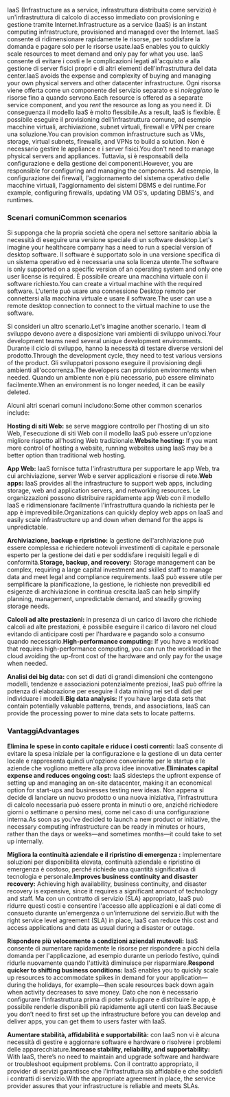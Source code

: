 <span data-ttu-id="3737b-101">IaaS (Infrastructure as a service, infrastruttura distribuita come servizio) è un'infrastruttura di calcolo di accesso immediato con provisioning e gestione tramite Internet.</span><span class="sxs-lookup"><span data-stu-id="3737b-101">Infrastructure as a service (IaaS) is an instant computing infrastructure, provisioned and managed over the Internet.</span></span> <span data-ttu-id="3737b-102">IaaS consente di ridimensionare rapidamente le risorse, per soddisfare la domanda e pagare solo per le risorse usate.</span><span class="sxs-lookup"><span data-stu-id="3737b-102">IaaS enables you to quickly scale resources to meet demand and only pay for what you use.</span></span> <span data-ttu-id="3737b-103">IaaS consente di evitare i costi e le complicazioni legati all'acquisto e alla gestione di server fisici propri e di altri elementi dell'infrastruttura del data center.</span><span class="sxs-lookup"><span data-stu-id="3737b-103">IaaS avoids the expense and complexity of buying and managing your own physical servers and other datacenter infrastructure.</span></span> <span data-ttu-id="3737b-104">Ogni risorsa viene offerta come un componente del servizio separato e si *noleggiano* le risorse fino a quando servono.</span><span class="sxs-lookup"><span data-stu-id="3737b-104">Each resource is offered as a separate service component, and you *rent* the resource as long as you need it.</span></span> <span data-ttu-id="3737b-105">Di conseguenza il modello IaaS è molto flessibile.</span><span class="sxs-lookup"><span data-stu-id="3737b-105">As a result, IaaS is flexible.</span></span> <span data-ttu-id="3737b-106">È possibile eseguire il provisioning dell'infrastruttura comune, ad esempio macchine virtuali, archiviazione, subnet virtuali, firewall e VPN per creare una soluzione.</span><span class="sxs-lookup"><span data-stu-id="3737b-106">You can provision common infrastructure such as VMs, storage, virtual subnets, firewalls, and VPNs to build a solution.</span></span> <span data-ttu-id="3737b-107">Non è necessario gestire le appliance e i server fisici.</span><span class="sxs-lookup"><span data-stu-id="3737b-107">You don't need to manage physical servers and appliances.</span></span> <span data-ttu-id="3737b-108">Tuttavia, si è responsabili della configurazione e della gestione dei componenti.</span><span class="sxs-lookup"><span data-stu-id="3737b-108">However, you are responsible for configuring and managing the components.</span></span> <span data-ttu-id="3737b-109">Ad esempio, la configurazione dei firewall, l'aggiornamento del sistema operativo delle macchine virtuali, l'aggiornamento dei sistemi DBMS e dei runtime.</span><span class="sxs-lookup"><span data-stu-id="3737b-109">For example, configuring firewalls, updating VM OS's, updating DBMS's, and runtimes.</span></span>

### <a name="common-scenarios"></a><span data-ttu-id="3737b-110">Scenari comuni</span><span class="sxs-lookup"><span data-stu-id="3737b-110">Common scenarios</span></span> 

<span data-ttu-id="3737b-111">Si supponga che la propria società che opera nel settore sanitario abbia la necessità di eseguire una versione speciale di un software desktop.</span><span class="sxs-lookup"><span data-stu-id="3737b-111">Let's imagine your healthcare company has a need to run a special version of desktop software.</span></span> <span data-ttu-id="3737b-112">Il software è supportato solo in una versione specifica di un sistema operativo ed è necessaria una sola licenza utente.</span><span class="sxs-lookup"><span data-stu-id="3737b-112">The software is only supported on a specific version of an operating system and only one user license is required.</span></span> <span data-ttu-id="3737b-113">È possibile creare una macchina virtuale con il software richiesto.</span><span class="sxs-lookup"><span data-stu-id="3737b-113">You can create a virtual machine with the required software.</span></span> <span data-ttu-id="3737b-114">L'utente può usare una connessione Desktop remoto per connettersi alla macchina virtuale e usare il software.</span><span class="sxs-lookup"><span data-stu-id="3737b-114">The user can use a remote desktop connection to connect to the virtual machine to use the software.</span></span>

<span data-ttu-id="3737b-115">Si consideri un altro scenario.</span><span class="sxs-lookup"><span data-stu-id="3737b-115">Let's imagine another scenario.</span></span> <span data-ttu-id="3737b-116">I team di sviluppo devono avere a disposizione vari ambienti di sviluppo univoci.</span><span class="sxs-lookup"><span data-stu-id="3737b-116">Your development teams need several unique development environments.</span></span> <span data-ttu-id="3737b-117">Durante il ciclo di sviluppo, hanno la necessità di testare diverse versioni del prodotto.</span><span class="sxs-lookup"><span data-stu-id="3737b-117">Through the development cycle, they need to test various versions of the product.</span></span> <span data-ttu-id="3737b-118">Gli sviluppatori possono eseguire il provisioning degli ambienti all'occorrenza.</span><span class="sxs-lookup"><span data-stu-id="3737b-118">The developers can provision environments when needed.</span></span> <span data-ttu-id="3737b-119">Quando un ambiente non è più necessario, può essere eliminato facilmente.</span><span class="sxs-lookup"><span data-stu-id="3737b-119">When an environment is no longer needed, it can be easily deleted.</span></span>

<span data-ttu-id="3737b-120">Alcuni altri scenari comuni includono:</span><span class="sxs-lookup"><span data-stu-id="3737b-120">Some other common scenarios include:</span></span>

<span data-ttu-id="3737b-121">**Hosting di siti Web:** se serve maggiore controllo per l'hosting di un sito Web, l'esecuzione di siti Web con il modello IaaS può essere un'opzione migliore rispetto all'hosting Web tradizionale.</span><span class="sxs-lookup"><span data-stu-id="3737b-121">**Website hosting:** If you want more control of hosting a website, running websites using IaaS may be a better option than traditional web hosting.</span></span>

<span data-ttu-id="3737b-122">**App Web:** IaaS fornisce tutta l'infrastruttura per supportare le app Web, tra cui archiviazione, server Web e server applicazioni e risorse di rete.</span><span class="sxs-lookup"><span data-stu-id="3737b-122">**Web apps:** IaaS provides all the infrastructure to support web apps, including storage, web and application servers, and networking resources.</span></span> <span data-ttu-id="3737b-123">Le organizzazioni possono distribuire rapidamente app Web con il modello IaaS e ridimensionare facilmente l'infrastruttura quando la richiesta per le app è imprevedibile.</span><span class="sxs-lookup"><span data-stu-id="3737b-123">Organizations can quickly deploy web apps on IaaS and easily scale infrastructure up and down when demand for the apps is unpredictable.</span></span>

<span data-ttu-id="3737b-124">**Archiviazione, backup e ripristino:** la gestione dell'archiviazione può essere complessa e richiedere notevoli investimenti di capitale e personale esperto per la gestione dei dati e per soddisfare i requisiti legali e di conformità.</span><span class="sxs-lookup"><span data-stu-id="3737b-124">**Storage, backup, and recovery:** Storage management can be complex, requiring a large capital investment and skilled staff to manage data and meet legal and compliance requirements.</span></span> <span data-ttu-id="3737b-125">IaaS può essere utile per semplificare la pianificazione, la gestione, le richieste non prevedibili ed esigenze di archiviazione in continua crescita.</span><span class="sxs-lookup"><span data-stu-id="3737b-125">IaaS can help simplify planning, management, unpredictable demand, and steadily growing storage needs.</span></span>

<span data-ttu-id="3737b-126">**Calcoli ad alte prestazioni:** in presenza di un carico di lavoro che richiede calcoli ad alte prestazioni, è possibile eseguire il carico di lavoro nel cloud evitando di anticipare costi per l'hardware e pagando solo a consumo quando necessario.</span><span class="sxs-lookup"><span data-stu-id="3737b-126">**High-performance computing:** If you have a workload that requires high-performance computing, you can run the workload in the cloud avoiding the up-front cost of the hardware and only pay for the usage when needed.</span></span> 

<span data-ttu-id="3737b-127">**Analisi dei big data:** con set di dati di grandi dimensioni che contengono modelli, tendenze e associazioni potenzialmente preziosi, IaaS può offrire la potenza di elaborazione per eseguire il data mining nei set di dati per individuare i modelli.</span><span class="sxs-lookup"><span data-stu-id="3737b-127">**Big data analysis:** If you have large data sets that contain potentially valuable patterns, trends, and associations, IaaS can provide the processing power to mine data sets to locate patterns.</span></span>

### <a name="advantages"></a><span data-ttu-id="3737b-128">Vantaggi</span><span class="sxs-lookup"><span data-stu-id="3737b-128">Advantages</span></span>

<span data-ttu-id="3737b-129">**Elimina le spese in conto capitale e riduce i costi correnti:** IaaS consente di evitare la spesa iniziale per la configurazione e la gestione di un data center locale e rappresenta quindi un'opzione conveniente per le startup e le aziende che vogliono mettere alla prova idee innovative.</span><span class="sxs-lookup"><span data-stu-id="3737b-129">**Eliminates capital expense and reduces ongoing cost:** IaaS sidesteps the upfront expense of setting up and managing an on-site datacenter, making it an economical option for start-ups and businesses testing new ideas.</span></span> <span data-ttu-id="3737b-130">Non appena si decide di lanciare un nuovo prodotto o una nuova iniziativa, l'infrastruttura di calcolo necessaria può essere pronta in minuti o ore, anziché richiedere giorni o settimane o persino mesi, come nel caso di una configurazione interna.</span><span class="sxs-lookup"><span data-stu-id="3737b-130">As soon as you’ve decided to launch a new product or initiative, the necessary computing infrastructure can be ready in minutes or hours, rather than the days or weeks—and sometimes months—it could take to set up internally.</span></span>

<span data-ttu-id="3737b-131">**Migliora la continuità aziendale e il ripristino di emergenza :** implementare soluzioni per disponibilità elevata, continuità aziendale e ripristino di emergenza è costoso, perché richiede una quantità significativa di tecnologia e personale.</span><span class="sxs-lookup"><span data-stu-id="3737b-131">**Improves business continuity and disaster recovery:** Achieving high availability, business continuity, and disaster recovery is expensive, since it requires a significant amount of technology and staff.</span></span> <span data-ttu-id="3737b-132">Ma con un contratto di servizio (SLA) appropriato, IaaS può ridurre questi costi e consentire l'accesso alle applicazioni e ai dati come di consueto durante un'emergenza o un'interruzione del servizio.</span><span class="sxs-lookup"><span data-stu-id="3737b-132">But with the right service level agreement (SLA) in place, IaaS can reduce this cost and access applications and data as usual during a disaster or outage.</span></span>

<span data-ttu-id="3737b-133">**Rispondere più velocemente a condizioni aziendali mutevoli:** IaaS consente di aumentare rapidamente le risorse per rispondere a picchi della domanda per l'applicazione, ad esempio durante un periodo festivo, quindi ridurle nuovamente quando l'attività diminuisce per risparmiare.</span><span class="sxs-lookup"><span data-stu-id="3737b-133">**Respond quicker to shifting business conditions:** IaaS enables you to quickly scale up resources to accommodate spikes in demand for your application— during the holidays, for example—then scale resources back down again when activity decreases to save money.</span></span> <span data-ttu-id="3737b-134">Dato che non è necessario configurare l'infrastruttura prima di poter sviluppare e distribuire le app, è possibile renderle disponibili più rapidamente agli utenti con IaaS.</span><span class="sxs-lookup"><span data-stu-id="3737b-134">Because you don’t need to first set up the infrastructure before you can develop and deliver apps, you can get them to users faster with IaaS.</span></span>

<span data-ttu-id="3737b-135">**Aumentare stabilità, affidabilità e supportabilità:** con IaaS non vi è alcuna necessità di gestire e aggiornare software e hardware o risolvere i problemi delle apparecchiature.</span><span class="sxs-lookup"><span data-stu-id="3737b-135">**Increase stability, reliability, and supportability:** With IaaS, there’s no need to maintain and upgrade software and hardware or troubleshoot equipment problems.</span></span> <span data-ttu-id="3737b-136">Con il contratto appropriato, il provider di servizi garantisce che l'infrastruttura sia affidabile e che soddisfi i contratti di servizio.</span><span class="sxs-lookup"><span data-stu-id="3737b-136">With the appropriate agreement in place, the service provider assures that your infrastructure is reliable and meets SLAs.</span></span>
